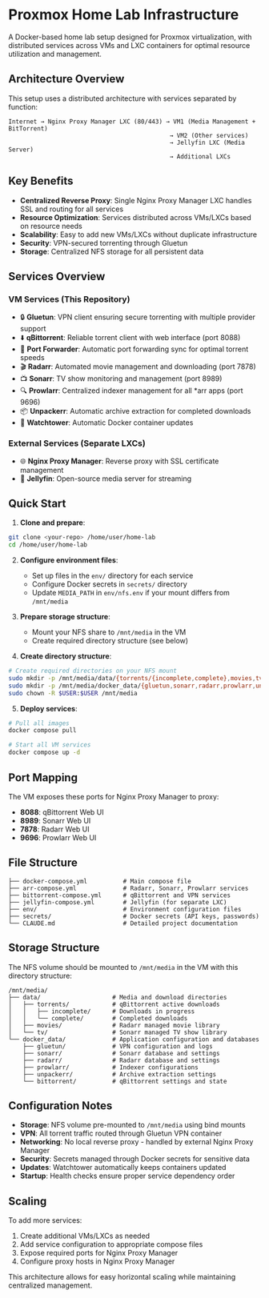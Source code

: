 # Proxmox Home Lab Infrastructure

A Docker-based home lab setup designed for Proxmox virtualization, with distributed services across VMs and LXC containers for optimal resource utilization and management.

## Architecture Overview

This setup uses a distributed architecture with services separated by function:

```
Internet → Nginx Proxy Manager LXC (80/443) → VM1 (Media Management + BitTorrent)
                                             → VM2 (Other services)
                                             → Jellyfin LXC (Media Server)
                                             → Additional LXCs
```

## Key Benefits

- **Centralized Reverse Proxy**: Single Nginx Proxy Manager LXC handles SSL and routing for all services
- **Resource Optimization**: Services distributed across VMs/LXCs based on resource needs
- **Scalability**: Easy to add new VMs/LXCs without duplicate infrastructure
- **Security**: VPN-secured torrenting through Gluetun
- **Storage**: Centralized NFS storage for all persistent data

## Services Overview

### VM Services (This Repository)
- 🔒 **Gluetun**: VPN client ensuring secure torrenting with multiple provider support
- ⬇️ **qBittorrent**: Reliable torrent client with web interface (port 8088)
- 🔄 **Port Forwarder**: Automatic port forwarding sync for optimal torrent speeds
- 🎬 **Radarr**: Automated movie management and downloading (port 7878)  
- 📺 **Sonarr**: TV show monitoring and management (port 8989)
- 🔍 **Prowlarr**: Centralized indexer management for all *arr apps (port 9696)
- 📦 **Unpackerr**: Automatic archive extraction for completed downloads
- 🚢 **Watchtower**: Automatic Docker container updates

### External Services (Separate LXCs)
- 🌐 **Nginx Proxy Manager**: Reverse proxy with SSL certificate management
- 📡 **Jellyfin**: Open-source media server for streaming

## Quick Start

1. **Clone and prepare**:
```bash
git clone <your-repo> /home/user/home-lab
cd /home/user/home-lab
```

2. **Configure environment files**:
   - Set up files in the `env/` directory for each service
   - Configure Docker secrets in `secrets/` directory
   - Update `MEDIA_PATH` in `env/nfs.env` if your mount differs from `/mnt/media`

3. **Prepare storage structure**:
   - Mount your NFS share to `/mnt/media` in the VM
   - Create required directory structure (see below)

4. **Create directory structure**:
```bash
# Create required directories on your NFS mount
sudo mkdir -p /mnt/media/data/{torrents/{incomplete,complete},movies,tv}
sudo mkdir -p /mnt/media/docker_data/{gluetun,sonarr,radarr,prowlarr,unpackerr,bittorrent}
sudo chown -R $USER:$USER /mnt/media
```

5. **Deploy services**:
```bash
# Pull all images
docker compose pull

# Start all VM services
docker compose up -d
```

## Port Mapping

The VM exposes these ports for Nginx Proxy Manager to proxy:
- **8088**: qBittorrent Web UI
- **8989**: Sonarr Web UI  
- **7878**: Radarr Web UI
- **9696**: Prowlarr Web UI

## File Structure

```
├── docker-compose.yml          # Main compose file
├── arr-compose.yml             # Radarr, Sonarr, Prowlarr services
├── bittorrent-compose.yml      # qBittorrent and VPN services
├── jellyfin-compose.yml        # Jellyfin (for separate LXC)
├── env/                        # Environment configuration files
├── secrets/                    # Docker secrets (API keys, passwords)
└── CLAUDE.md                   # Detailed project documentation
```

## Storage Structure

The NFS volume should be mounted to `/mnt/media` in the VM with this directory structure:

```
/mnt/media/
├── data/                    # Media and download directories
│   ├── torrents/            # qBittorrent active downloads
│   │   ├── incomplete/      # Downloads in progress
│   │   └── complete/        # Completed downloads
│   ├── movies/              # Radarr managed movie library
│   └── tv/                  # Sonarr managed TV show library
└── docker_data/             # Application configuration and databases
    ├── gluetun/             # VPN configuration and logs
    ├── sonarr/              # Sonarr database and settings
    ├── radarr/              # Radarr database and settings
    ├── prowlarr/            # Indexer configurations
    ├── unpackerr/           # Archive extraction settings
    └── bittorrent/          # qBittorrent settings and state
```

## Configuration Notes

- **Storage**: NFS volume pre-mounted to `/mnt/media` using bind mounts
- **VPN**: All torrent traffic routed through Gluetun VPN container
- **Networking**: No local reverse proxy - handled by external Nginx Proxy Manager
- **Security**: Secrets managed through Docker secrets for sensitive data
- **Updates**: Watchtower automatically keeps containers updated
- **Startup**: Health checks ensure proper service dependency order

## Scaling

To add more services:
1. Create additional VMs/LXCs as needed
2. Add service configuration to appropriate compose files
3. Expose required ports for Nginx Proxy Manager
4. Configure proxy hosts in Nginx Proxy Manager

This architecture allows for easy horizontal scaling while maintaining centralized management.